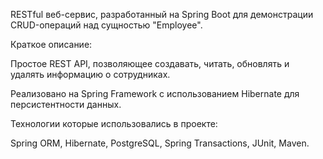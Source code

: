RESTful веб-сервис, разработанный на Spring Boot для демонстрации CRUD-операций над сущностью "Employee". 

Краткое описание: 

Простое REST API, позволяющее создавать, читать, обновлять и удалять информацию о сотрудниках. 

Реализовано на Spring Framework с использованием Hibernate для персистентности данных.


Технологии которые использовались в проекте: 

Spring ORM, Hibernate, PostgreSQL, Spring Transactions, JUnit, Maven.

